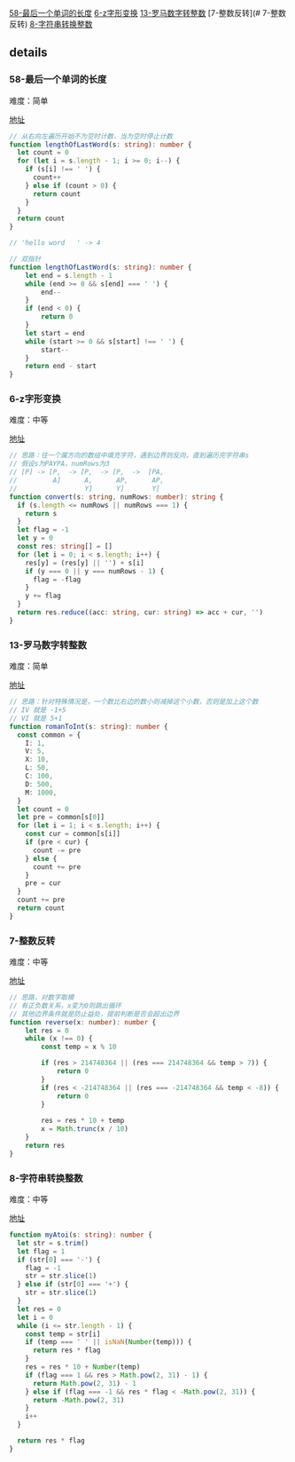 [58-最后一个单词的长度](#58-最后一个单词的长度)
[6-z字形变换](#6-z字形变换)
[13-罗马数字转整数](#13-罗马数字转整数)
[7-整数反转](# 7-整数反转)
[8-字符串转换整数](#8-字符串转换整数)

## details

### 58-最后一个单词的长度

难度：简单

[地址](https://leetcode.cn/problems/length-of-last-word/)

```ts
// 从右向左遍历开始不为空时计数，当为空时停止计数
function lengthOfLastWord(s: string): number {
  let count = 0
  for (let i = s.length - 1; i >= 0; i--) {
    if (s[i] !== ' ') {
      count++
    } else if (count > 0) {
      return count
    }
  }
  return count
}

// 'hello word   ' -> 4

// 双指针
function lengthOfLastWord(s: string): number {
    let end = s.length - 1
    while (end >= 0 && s[end] === ' ') {
        end--
    }
    if (end < 0) {
        return 0
    }
    let start = end
    while (start >= 0 && s[start] !== ' ') {
        start--
    }
    return end - start
}
```

### 6-z字形变换

难度：中等

[地址](https://leetcode.cn/problems/zigzag-conversion/)

```ts
// 思路：往一个属方向的数组中填充字符，遇到边界则反向，直到遍历完字符串s
// 假设s为PAYPA，numRows为3
// [P] -> [P,  -> [P,  -> [P,  ->  [PA,
//         A]      A,      AP,      AP,
//                 Y]      Y]       Y]
function convert(s: string, numRows: number): string {
  if (s.length <= numRows || numRows === 1) {
    return s
  }
  let flag = -1
  let y = 0
  const res: string[] = []
  for (let i = 0; i < s.length; i++) {
    res[y] = (res[y] || '') + s[i]
    if (y === 0 || y === numRows - 1) {
      flag = -flag
    }
    y += flag
  }
  return res.reduce((acc: string, cur: string) => acc + cur, '')
}
```

### 13-罗马数字转整数

难度：简单

[地址](https://leetcode.cn/problems/roman-to-integer/)

```ts
// 思路：针对特殊情况是，一个数比右边的数小则减掉这个小数，否则是加上这个数
// IV 就是 -1+5
// VI 就是 5+1
function romanToInt(s: string): number {
  const common = {
    I: 1,
    V: 5,
    X: 10,
    L: 50,
    C: 100,
    D: 500,
    M: 1000,
  }
  let count = 0
  let pre = common[s[0]]
  for (let i = 1; i < s.length; i++) {
    const cur = common[s[i]]
    if (pre < cur) {
      count -= pre
    } else {
      count += pre
    }
    pre = cur
  }
  count += pre
  return count
}
```

### 7-整数反转

难度：中等

[地址](https://leetcode.cn/problems/reverse-integer/)

```ts
// 思路，对数字取模
// 有正负数关系，x变为0则跳出循环
// 其他边界条件就是防止益处，提前判断是否会超出边界
function reverse(x: number): number {
    let res = 0
    while (x !== 0) {
        const temp = x % 10

        if (res > 214748364 || (res === 214748364 && temp > 7)) {
            return 0
        }
        if (res < -214748364 || (res === -214748364 && temp < -8)) {
            return 0
        }
        
        res = res * 10 + temp
        x = Math.trunc(x / 10)
    }
    return res
}
```

### 8-字符串转换整数

难度：中等

[地址](https://leetcode.cn/problems/string-to-integer-atoi/)

```ts
function myAtoi(s: string): number {
  let str = s.trim()
  let flag = 1
  if (str[0] === '-') {
    flag = -1
    str = str.slice(1)
  } else if (str[0] === '+') {
    str = str.slice(1)
  }
  let res = 0
  let i = 0
  while (i <= str.length - 1) {
    const temp = str[i]
    if (temp === ' ' || isNaN(Number(temp))) {
      return res * flag
    }
    res = res * 10 + Number(temp)
    if (flag === 1 && res > Math.pow(2, 31) - 1) {
      return Math.pow(2, 31) - 1
    } else if (flag === -1 && res * flag < -Math.pow(2, 31)) {
      return -Math.pow(2, 31)
    }
    i++
  }

  return res * flag
}
```